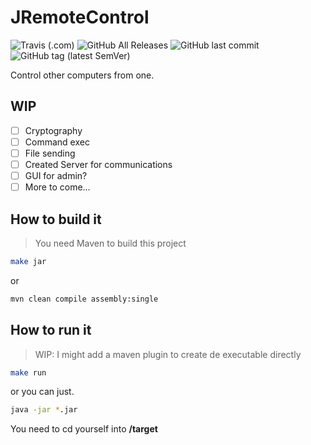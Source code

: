 # JRemoteControl
![Travis (.com)](https://img.shields.io/travis/com/aitorru/JRemoteControl) ![GitHub All Releases](https://img.shields.io/github/downloads/aitorru/JRemoteControl/total) ![GitHub last commit](https://img.shields.io/github/last-commit/aitorru/JRemoteControl) ![GitHub tag (latest SemVer)](https://img.shields.io/github/v/tag/aitorru/JRemoteControl)

Control other computers from one.

## WIP
- [ ] Cryptography
- [ ] Command exec
- [ ] File sending
- [ ] Created Server for communications
- [ ] GUI for admin?
- [ ] More to come...
## How to build it
> You need Maven to build this project
```bash
make jar
```
or
```bash
mvn clean compile assembly:single
```
## How to run it
> WIP: I might add a maven plugin to create de executable directly
```bash
make run
```
or you can just.
```bash
java -jar *.jar
```
You need to cd yourself into **/target**
